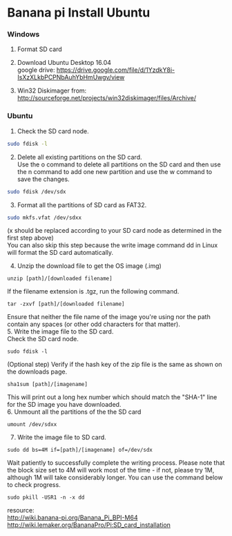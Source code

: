 # Banana pi Install Ubuntu  
### Windows  
1. Format SD card  
2. Download Ubuntu Desktop 16.04  
google drive: https://drive.google.com/file/d/1YzdkY8i-IsXzXLkbPCPNbAuhYbHmUwgv/view  
  
3. Win32 Diskimager from: http://sourceforge.net/projects/win32diskimager/files/Archive/  
  
### Ubuntu  
1. Check the SD card node.  
```bash
sudo fdisk -l
```
2. Delete all existing partitions on the SD card.  
Use the o command to delete all partitions on the SD card and then use the n command to add one new partition and use the w command to save the changes.  
```bash
sudo fdisk /dev/sdx
```
3. Format all the partitions of SD card as FAT32.  
```bash
sudo mkfs.vfat /dev/sdxx
```
(x should be replaced according to your SD card node as determined in the first step above)  
You can also skip this step because the write image command dd in Linux will format the SD card automatically.  
  
4. Unzip the download file to get the OS image (.img)  
```
unzip [path]/[downloaded filename]
```
If the filename extension is .tgz, run the following command.  
```
tar -zxvf [path]/[downloaded filename]
```
Ensure that neither the file name of the image you're using nor the path contain any spaces (or other odd characters for that matter).  
5. Write the image file to the SD card.  
Check the SD card node.  
```
sudo fdisk -l
```
(Optional step) Verify if the hash key of the zip file is the same as shown on the downloads page.  
```
sha1sum [path]/[imagename]
```
This will print out a long hex number which should match the "SHA-1" line for the SD image you have downloaded.  
6. Unmount all the partitions of the the SD card  
```
umount /dev/sdxx
```
7. Write the image file to SD card.  
```
sudo dd bs=4M if=[path]/[imagename] of=/dev/sdx
```
Wait patiently to successfully complete the writing process. Please note that the block size set to 4M will work most of the time - if not, please try 1M, although 1M will take considerably longer. You can use the command below to check progress.  
```
sudo pkill -USR1 -n -x dd
```
  
resource:  
http://wiki.banana-pi.org/Banana_Pi_BPI-M64  
http://wiki.lemaker.org/BananaPro/Pi:SD_card_installation  
